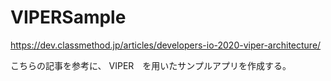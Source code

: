 # VIPERSample

https://dev.classmethod.jp/articles/developers-io-2020-viper-architecture/


こちらの記事を参考に、
VIPER　を用いたサンプルアプリを作成する。
